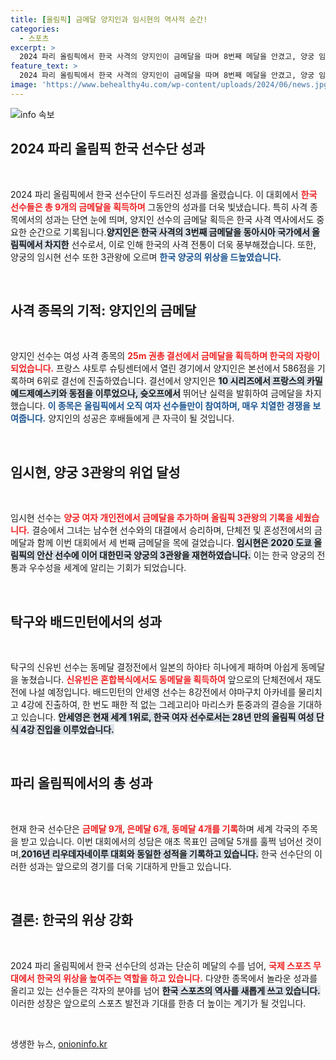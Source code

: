 ```yaml
---
title: [올림픽] 금메달 양지인과 임시현의 역사적 순간!
categories:
  - 스포츠
excerpt: >
  2024 파리 올림픽에서 한국 사격의 양지인이 금메달을 따며 8번째 메달을 안겼고, 양궁 임시현은 3관왕에 올랐습니다. 한국 선수단은 목표 금메달 수를 초과하며 영광의 순간을 이어가고 있습니다!
feature_text: >
  2024 파리 올림픽에서 한국 사격의 양지인이 금메달을 따며 8번째 메달을 안겼고, 양궁 임시현은 3관왕에 올랐습니다. 한국 선수단은 목표 금메달 수를 초과하며 영광의 순간을 이어가고 있습니다!
image: 'https://www.behealthy4u.com/wp-content/uploads/2024/06/news.jpg'
---
```


<p><img src="https://www.behealthy4u.com/wp-content/uploads/2024/06/news.jpg" alt="info 속보" /></p>

<h2 data-ke-size="size26">2024 파리 올림픽 한국 선수단 성과</h2>

<p data-ke-size="size16">&nbsp;</p>

<p data-ke-size="size16">2024 파리 올림픽에서 한국 선수단이 두드러진 성과를 올렸습니다. 이 대회에서 <b><span style="color: #ee2323;">한국 선수들은 총 9개의 금메달을 획득하며</span></b> 그동안의 성과를 더욱 빛냈습니다. 특히 사격 종목에서의 성과는 단연 눈에 띄며, 양지인 선수의 금메달 획득은 한국 사격 역사에서도 중요한 순간으로 기록됩니다.<b><span style="background-color: #21538527;">양지인은 한국 사격의 3번째 금메달을 동아시아 국가에서 올림픽에서 차지한</span></b> 선수로서, 이로 인해 한국의 사격 전통이 더욱 풍부해졌습니다. 또한, 양궁의 임시현 선수 또한 3관왕에 오르며 <b><span style="color: #1a5490;">한국 양궁의 위상을 드높였습니다.</span></b></p>

<p data-ke-size="size16">&nbsp;</p>

<h2 data-ke-size="size26">사격 종목의 기적: 양지인의 금메달</h2>

<p data-ke-size="size16">&nbsp;</p>

<p data-ke-size="size16">양지인 선수는 여성 사격 종목의 <b><span style="color: #ee2323;">25m 권총 결선에서 금메달을 획득하며 한국의 자랑이 되었습니다.</span></b> 프랑스 샤토루 슈팅센터에서 열린 경기에서 양지인은 본선에서 586점을 기록하며 6위로 결선에 진출하였습니다. 결선에서 양지인은 <b><span style="background-color: #21538527;">10 시리즈에서 프랑스의 카밀 예드제예스키와 동점을 이루었으나, 슛오프에서</span></b> 뛰어난 실력을 발휘하여 금메달을 차지했습니다. <b><span style="color: #1a5490;">이 종목은 올림픽에서 오직 여자 선수들만이 참여하며, 매우 치열한 경쟁을 보여줍니다.</span></b> 양지인의 성공은 후배들에게 큰 자극이 될 것입니다.</p>

<p data-ke-size="size16">&nbsp;</p>

<h2 data-ke-size="size26">임시현, 양궁 3관왕의 위업 달성</h2>

<p data-ke-size="size16">&nbsp;</p>

<p data-ke-size="size16">임시현 선수는 <b><span style="color: #ee2323;">양궁 여자 개인전에서 금메달을 추가하며 올림픽 3관왕의 기록을 세웠습니다.</span></b> 결승에서 그녀는 남수현 선수와의 대결에서 승리하며, 단체전 및 혼성전에서의 금메달과 함께 이번 대회에서 세 번째 금메달을 목에 걸었습니다. <b><span style="background-color: #21538527;">임시현은 2020 도쿄 올림픽의 안산 선수에 이어 대한민국 양궁의 3관왕을 재현하였습니다.</span></b>  이는 한국 양궁의 전통과 우수성을 세계에 알리는 기회가 되었습니다.</p>

<p data-ke-size="size16">&nbsp;</p>

<h2 data-ke-size="size26">탁구와 배드민턴에서의 성과</h2>

<p data-ke-size="size16">&nbsp;</p>

<p data-ke-size="size16">탁구의 신유빈 선수는 동메달 결정전에서 일본의 하야타 히나에게 패하며 아쉽게 동메달을 놓쳤습니다. <b><span style="color: #ee2323;">신유빈은 혼합복식에서도 동메달을 획득하여</span></b> 앞으로의 단체전에서 재도전에 나설 예정입니다. 배드민턴의 안세영 선수는 8강전에서 야마구치 아카네를 물리치고 4강에 진출하여, 한 번도 패한 적 없는 그레고리아 마리스카 툰중과의 결승을 기대하고 있습니다. <b><span style="background-color: #21538527;">안세영은 현재 세계 1위로, 한국 여자 선수로서는 28년 만의 올림픽 여성 단식 4강 진입을 이루었습니다.</span></b></p>

<p data-ke-size="size16">&nbsp;</p>

<h2 data-ke-size="size26">파리 올림픽에서의 총 성과</h2>

<p data-ke-size="size16">&nbsp;</p>

<p data-ke-size="size16">현재 한국 선수단은 <b><span style="color: #ee2323;">금메달 9개, 은메달 6개, 동메달 4개를 기록</span></b>하며 세계 각국의 주목을 받고 있습니다. 이번 대회에서의 성담은 애초 목표인 금메달 5개를 훌쩍 넘어선 것이며,<b><span style="background-color: #21538527;">2016년 리우데자네이루 대회와 동일한 성적을 기록하고 있습니다.</span></b> 한국 선수단의 이러한 성과는 앞으로의 경기를 더욱 기대하게 만들고 있습니다.</p>

<p data-ke-size="size16">&nbsp;</p>

<h2 data-ke-size="size26">결론: 한국의 위상 강화</h2>

<p data-ke-size="size16">&nbsp;</p>

<p data-ke-size="size16">2024 파리 올림픽에서 한국 선수단의 성과는 단순히 메달의 수를 넘어, <b><span style="color: #ee2323;">국제 스포츠 무대에서 한국의 위상을 높여주는 역할을 하고 있습니다.</span></b> 다양한 종목에서 놀라운 성과를 올리고 있는 선수들은 각자의 분야를 넘어 <b><span style="background-color: #21538527;">한국 스포츠의 역사를 새롭게 쓰고 있습니다.</span></b> 이러한 성장은 앞으로의 스포츠 발전과 기대를 한층 더 높이는 계기가 될 것입니다.</p>

<p data-ke-size="size16">&nbsp;</p>
생생한 뉴스, <a href="https://onioninfo.kr" rel="dofollow">onioninfo.kr</a>


